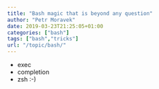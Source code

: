 ```yaml
---
title: "Bash magic that is beyond any question"
author: "Petr Moravek"
date: 2019-03-23T21:25:05+01:00
categories: ["bash"]
tags: ["bash","tricks"]
url: "/topic/bash/"
---
```


* exec
* completion
* zsh :-)

